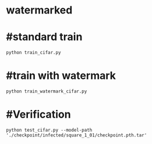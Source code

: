 # watermarked
# #standard train  
`python train_cifar.py`  
# #train with watermark  
  `python train_watermark_cifar.py`  
  # #Verification  
  `python test_cifar.py --model-path './checkpoint/infected/square_1_01/checkpoint.pth.tar'`  
